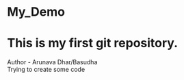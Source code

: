 # My_Demo
<h1>This is my first git repository.</h1>
Author - Arunava Dhar/Basudha
<br>
Trying to create some code
